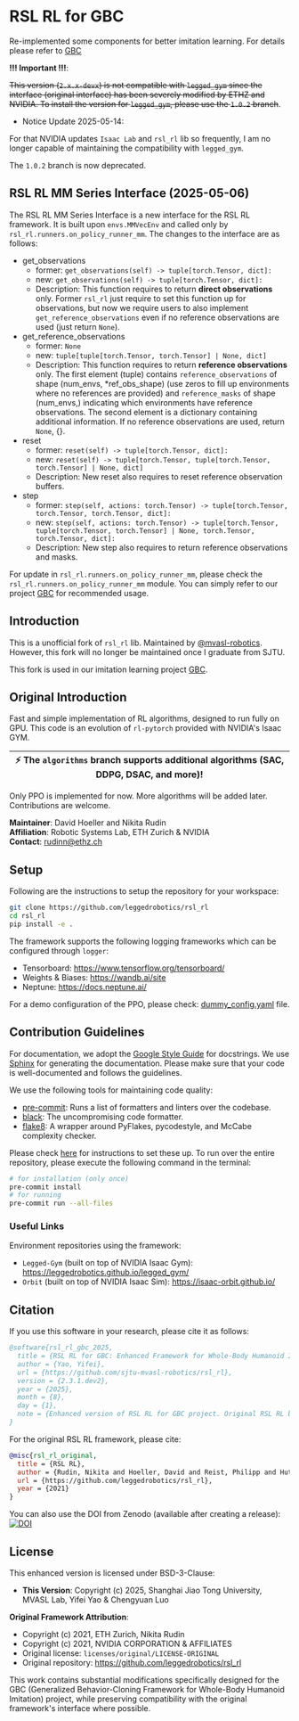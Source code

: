 # RSL RL for GBC

Re-implemented some components for better imitation learning. For details please refer to [GBC](https://github.com/sjtu-mvasl-robotics/GBC.git)

**!!! Important !!!**:

~~This version (`2.x.x-devx`) is not compatible with `legged_gym` since the interface (original interface) has been severely modified by ETHZ and NVIDIA. To install the version for `legged_gym`, please use the `1.0.2` branch~~. 

* Notice Update 2025-05-14:

For that NVIDIA updates `Isaac Lab` and `rsl_rl` lib so frequently, I am no longer capable of maintaining the compatibility with `legged_gym`.

The `1.0.2` branch is now deprecated.

## RSL RL MM Series Interface (2025-05-06)

The RSL RL MM Series Interface is a new interface for the RSL RL framework. It is built upon `envs.MMVecEnv` and called only by  `rsl_rl.runners.on_policy_runner_mm`. The changes to the interface are as follows:

* get_observations
    * former: `get_observations(self) -> tuple[torch.Tensor, dict]:`
    * new: `get_observations(self) -> tuple[torch.Tensor, dict]:`
    * Description: This function requires to return **direct observations** only. Former `rsl_rl` just require to set this function up for observations, but now we require users to also implement `get_reference_observations` even if no reference observations are used (just return `None`).
* get_reference_observations
    * former: `None`
    * new: `tuple[tuple[torch.Tensor, torch.Tensor] | None, dict]`
    * Description: This function requires to return **reference observations** only. The first element (tuple) contains `reference_observations` of shape (num_envs, *ref_obs_shape) (use zeros to fill up environments where no references are provided) and `reference_masks` of shape (num_envs,) indicating which environments have reference observations. The second element is a dictionary containing additional information. If no reference observations are used, return `None`, {}.
* reset
    * former: `reset(self) -> tuple[torch.Tensor, dict]:`
    * new: `reset(self) -> tuple[torch.Tensor, tuple[torch.Tensor, torch.Tensor] | None, dict]`
    * Description: New reset also requires to reset reference observation buffers.
* step
    * former: `step(self, actions: torch.Tensor) -> tuple[torch.Tensor, torch.Tensor, torch.Tensor, dict]:`
    * new: `step(self, actions: torch.Tensor) -> tuple[torch.Tensor, tuple[torch.Tensor, torch.Tensor] | None, torch.Tensor, torch.Tensor, dict]:`
    * Description: New step also requires to return reference observations and masks.

For update in `rsl_rl.runners.on_policy_runner_mm`, please check the `rsl_rl.runners.on_policy_runner_mm` module. You can simply refer to our project [GBC](https://github.com/sjtu-mvasl-robotics/GBC) for recommended usage.

## Introduction
This is a unofficial fork of `rsl_rl` lib. Maintained by [@mvasl-robotics](https://github.com/sjtu-mvasl-robotics). However, this fork will no longer be maintained once I graduate from SJTU.

This fork is used in our imitation learning project [GBC](https://github.com/sjtu-mvasl-robotics/GBC).

## Original Introduction


Fast and simple implementation of RL algorithms, designed to run fully on GPU.
This code is an evolution of `rl-pytorch` provided with NVIDIA's Isaac GYM.

| :zap:        The `algorithms` branch supports additional algorithms (SAC, DDPG, DSAC, and more)! |
| ------------------------------------------------------------------------------------------------ |

Only PPO is implemented for now. More algorithms will be added later.
Contributions are welcome.

**Maintainer**: David Hoeller and Nikita Rudin <br/>
**Affiliation**: Robotic Systems Lab, ETH Zurich & NVIDIA <br/>
**Contact**: rudinn@ethz.ch

## Setup

Following are the instructions to setup the repository for your workspace:

```bash
git clone https://github.com/leggedrobotics/rsl_rl
cd rsl_rl
pip install -e .
```

The framework supports the following logging frameworks which can be configured through `logger`:

* Tensorboard: https://www.tensorflow.org/tensorboard/
* Weights & Biases: https://wandb.ai/site
* Neptune: https://docs.neptune.ai/

For a demo configuration of the PPO, please check: [dummy_config.yaml](config/dummy_config.yaml) file.


## Contribution Guidelines

For documentation, we adopt the [Google Style Guide](https://sphinxcontrib-napoleon.readthedocs.io/en/latest/example_google.html) for docstrings. We use [Sphinx](https://www.sphinx-doc.org/en/master/) for generating the documentation. Please make sure that your code is well-documented and follows the guidelines.

We use the following tools for maintaining code quality:

- [pre-commit](https://pre-commit.com/): Runs a list of formatters and linters over the codebase.
- [black](https://black.readthedocs.io/en/stable/): The uncompromising code formatter.
- [flake8](https://flake8.pycqa.org/en/latest/): A wrapper around PyFlakes, pycodestyle, and McCabe complexity checker.

Please check [here](https://pre-commit.com/#install) for instructions to set these up. To run over the entire repository, please execute the following command in the terminal:


```bash
# for installation (only once)
pre-commit install
# for running
pre-commit run --all-files
```

### Useful Links

Environment repositories using the framework:

* `Legged-Gym` (built on top of NVIDIA Isaac Gym): https://leggedrobotics.github.io/legged_gym/
* `Orbit` (built on top of NVIDIA Isaac Sim): https://isaac-orbit.github.io/

## Citation

If you use this software in your research, please cite it as follows:

```bibtex
@software{rsl_rl_gbc_2025,
  title = {RSL RL for GBC: Enhanced Framework for Whole-Body Humanoid Imitation},
  author = {Yao, Yifei},
  url = {https://github.com/sjtu-mvasl-robotics/rsl_rl},
  version = {2.3.1.dev2},
  year = {2025},
  month = {8},
  day = {1},
  note = {Enhanced version of RSL RL for GBC project. Original RSL RL by ETH Zurich and NVIDIA.}
}
```

For the original RSL RL framework, please cite:
```bibtex
@misc{rsl_rl_original,
  title = {RSL RL},
  author = {Rudin, Nikita and Hoeller, David and Reist, Philipp and Hutter, Marco},
  url = {https://github.com/leggedrobotics/rsl_rl},
  year = {2021}
}
```

You can also use the DOI from Zenodo (available after creating a release): [![DOI](https://zenodo.org/badge/DOI/YOUR_DOI_HERE.svg)](https://doi.org/YOUR_DOI_HERE)

## License

This enhanced version is licensed under BSD-3-Clause:
- **This Version**: Copyright (c) 2025, Shanghai Jiao Tong University, MVASL Lab, Yifei Yao & Chengyuan Luo

**Original Framework Attribution**:
- Copyright (c) 2021, ETH Zurich, Nikita Rudin
- Copyright (c) 2021, NVIDIA CORPORATION & AFFILIATES
- Original license: `licenses/original/LICENSE-ORIGINAL`
- Original repository: https://github.com/leggedrobotics/rsl_rl

This work contains substantial modifications specifically designed for the GBC 
(Generalized Behavior-Cloning Framework for Whole-Body Humanoid Imitation) project, 
while preserving compatibility with the original framework's interface where possible.
